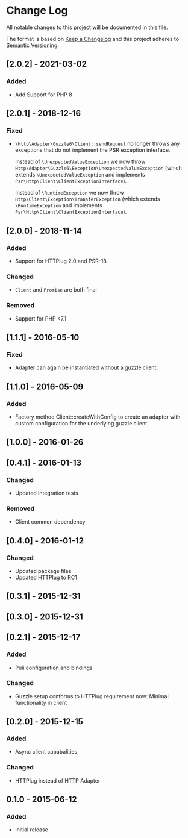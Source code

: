 # Change Log


All notable changes to this project will be documented in this file.

The format is based on [Keep a Changelog](http://keepachangelog.com/en/1.0.0/)
and this project adheres to [Semantic Versioning](http://semver.org/spec/v2.0.0.html).

## [2.0.2] - 2021-03-02

### Added

- Add Support for PHP 8

## [2.0.1] - 2018-12-16

### Fixed
- `\Http\Adapter\Guzzle6\Client::sendRequest` no longer throws any exceptions that do not implement
  the PSR exception interface.

  Instead of `\UnexpectedValueException` we now throw `Http\Adapter\Guzzle6\Exception\UnexpectedValueException`
  (which extends `\UnexpectedValueException` and implements `Psr\Http\Client\ClientExceptionInterface`).

  Instead of `\RuntimeException` we now throw `Http\Client\Exception\TransferException`
  (which extends `\RuntimeException` and  implements `Psr\Http\Client\ClientExceptionInterface`).

## [2.0.0] - 2018-11-14

### Added

- Support for HTTPlug 2.0 and PSR-18

### Changed

- `Client` and `Promise` are both final

### Removed

- Support for PHP <7.1


## [1.1.1] - 2016-05-10

### Fixed

- Adapter can again be instantiated without a guzzle client.


## [1.1.0] - 2016-05-09

### Added

- Factory method Client::createWithConfig to create an adapter with custom
  configuration for the underlying guzzle client.


## [1.0.0] - 2016-01-26


## [0.4.1] - 2016-01-13

### Changed

- Updated integration tests

### Removed

- Client common dependency


## [0.4.0] - 2016-01-12

### Changed

- Updated package files
- Updated HTTPlug to RC1


## [0.3.1] - 2015-12-31


## [0.3.0] - 2015-12-31


## [0.2.1] - 2015-12-17

### Added

- Puli configuration and bindings

### Changed

- Guzzle setup conforms to HTTPlug requirement now: Minimal functionality in client


## [0.2.0] - 2015-12-15

### Added

- Async client capabalities

### Changed

- HTTPlug instead of HTTP Adapter


## 0.1.0 - 2015-06-12

### Added

- Initial release

